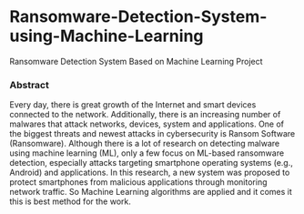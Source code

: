 # Ransomware-Detection-System-using-Machine-Learning
Ransomware Detection System Based on Machine Learning Project


### Abstract 

Every day, there is great growth of the Internet and smart devices connected to the network. Additionally, there is an increasing number of malwares that attack networks, devices, system and applications. One of the biggest threats and newest attacks in cybersecurity is Ransom Software (Ransomware). Although there is a lot of research on detecting malware using machine learning (ML), only a few focus on ML-based ransomware detection, especially attacks targeting smartphone operating systems (e.g., Android) and applications. In this research, a new system was proposed to protect smartphones from malicious applications through monitoring network traffic. So Machine Learning algorithms are applied and it comes it this is best method for the work.

